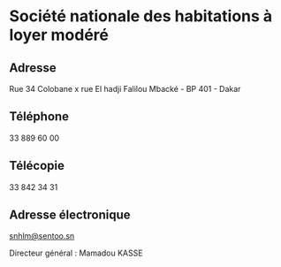 # Société nationale des habitations à loyer modéré

**Adresse**
-----------

Rue 34 Colobane x rue El hadji Falilou Mbacké - BP 401 - Dakar

**Téléphone**
-------------

33 889 60 00

**Télécopie**
-------------

33 842 34 31

**Adresse électronique**
------------------------

[snhlm@sentoo.sn](../../../services/snhlmsentoosn.md)

Directeur général : Mamadou KASSE